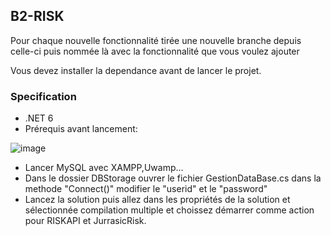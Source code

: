 ## B2-RISK

Pour chaque nouvelle fonctionnalité tirée une nouvelle branche depuis celle-ci puis nommée là avec la fonctionnalité que vous voulez ajouter

Vous devez installer la dependance avant de lancer le projet.

### Specification

- .NET 6
- Prérequis avant lancement:

![image](https://user-images.githubusercontent.com/91829231/193802735-e29d8524-2eb2-48b8-ac12-8679abedfb07.png)
   
- Lancer MySQL avec XAMPP,Uwamp... 
- Dans le dossier DBStorage ouvrer le fichier GestionDataBase.cs dans la methode "Connect()" modifier le "userid" et le "password"
- Lancez la solution puis allez dans les propriétés de la solution et sélectionnée compilation multiple et choissez démarrer comme action pour RISKAPI et JurrasicRisk.    
